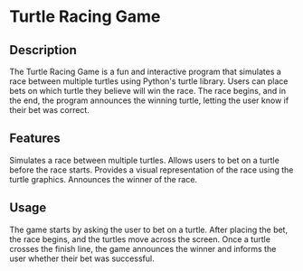 # Turtle Racing Game
## Description
The Turtle Racing Game is a fun and interactive program that simulates a race between multiple turtles using Python's turtle library. Users can place bets on which turtle they believe will win the race. The race begins, and in the end, the program announces the winning turtle, letting the user know if their bet was correct.

## Features
Simulates a race between multiple turtles.
Allows users to bet on a turtle before the race starts.
Provides a visual representation of the race using the turtle graphics.
Announces the winner of the race.

## Usage
The game starts by asking the user to bet on a turtle.
After placing the bet, the race begins, and the turtles move across the screen.
Once a turtle crosses the finish line, the game announces the winner and informs the user whether their bet was successful.

